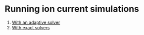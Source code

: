 # Running ion current simulations

1. [With an adaptive solver](ion-current-models.ipynb)
2. [With exact solvers](exact-simulation-of-step-protocols.ipynb)
